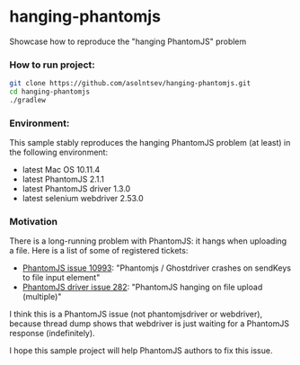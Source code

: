 # hanging-phantomjs
Showcase how to reproduce the "hanging PhantomJS" problem

### How to run project:

```bash
git clone https://github.com/asolntsev/hanging-phantomjs.git
cd hanging-phantomjs
./gradlew
```

### Environment:

This sample stably reproduces the hanging PhantomJS problem (at least) in the following environment:
* latest Mac OS 10.11.4
* latest PhantomJS 2.1.1
* latest PhantomJS driver 1.3.0
* latest selenium webdriver 2.53.0

### Motivation

There is a long-running problem with PhantomJS: it hangs when uploading a file.
Here is a list of some of registered tickets:

* [PhantomJS issue 10993](https://github.com/ariya/phantomjs/issues/10993): "Phantomjs / Ghostdriver crashes on sendKeys to file input element"  
* [PhantomJS driver issue 282](https://github.com/detro/ghostdriver/issues/282): "PhantomJS hanging on file upload (multiple)" 

I think this is a PhantomJS issue (not phantomjsdriver or webdriver), 
because thread dump shows that webdriver is just waiting for a PhantomJS response (indefinitely).

I hope this sample project will help PhantomJS authors to fix this issue.